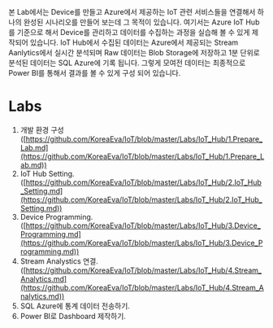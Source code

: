 ﻿본 Lab에서는 Device를 만들고 Azure에서 제공하는 IoT 관련 서비스들을 연결해서 하나의 완성된 시나리오를 만들어 보는데 그 목적이 있습니다. 
여기서는 Azure IoT Hub를 기준으로 해서 Device를 관리하고 데이터를 수집하는 과정을 실습해 볼 수 있게 제작되어 있습니다. IoT Hub에서 수집된 데이터는 Azure에서 제공되는 Stream Aanlytics에서 실시간 분석되며 Raw 데이터는 Blob Storage에 저장하고 1분 단위로 분석된 데이터는 SQL Azure에 기록 됩니다. 
 그렇게 모여전 데이터는 최종적으로 Power BI를 통해서 결과를 볼 수 있게 구성 되어 있습니다. 

# Labs

1. 개발 환경 구성 <br>
   ([https://github.com/KoreaEva/IoT/blob/master/Labs/IoT_Hub/1.Prepare_Lab.md](https://github.com/KoreaEva/IoT/blob/master/Labs/IoT_Hub/1.Prepare_Lab.md))
2. IoT Hub Setting.<br>
   ([https://github.com/KoreaEva/IoT/blob/master/Labs/IoT_Hub/2.IoT_Hub_Setting.md](https://github.com/KoreaEva/IoT/blob/master/Labs/IoT_Hub/2.IoT_Hub_Setting.md))
3. Device Programming.<br>
   ([https://github.com/KoreaEva/IoT/blob/master/Labs/IoT_Hub/3.Device_Programming.md](https://github.com/KoreaEva/IoT/blob/master/Labs/IoT_Hub/3.Device_Programming.md))
4. Stream Analystics 연결.
   ([https://github.com/KoreaEva/IoT/blob/master/Labs/IoT_Hub/4.Stream_Analytics.md](https://github.com/KoreaEva/IoT/blob/master/Labs/IoT_Hub/4.Stream_Analytics.md))
5. SQL Azure에 통계 데이터 전송하기. 
6. Power BI로 Dashboard 제작하기.